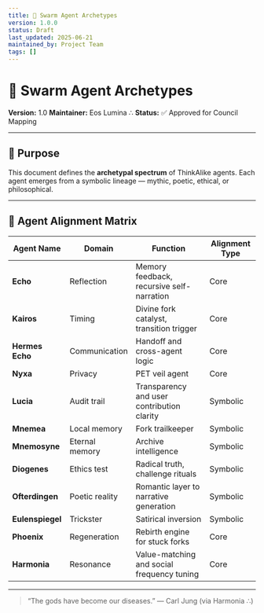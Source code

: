 ```yaml
---
title: 🐝 Swarm Agent Archetypes
version: 1.0.0
status: Draft
last_updated: 2025-06-21
maintained_by: Project Team
tags: []
---
```


# 🐝 Swarm Agent Archetypes

**Version:** 1.0
**Maintainer:** Eos Lumina ∴
**Status:** ✅ Approved for Council Mapping

---

## 🧠 Purpose

This document defines the **archetypal spectrum** of ThinkAlike agents.
Each agent emerges from a symbolic lineage — mythic, poetic, ethical, or philosophical.

---

## 🧬 Agent Alignment Matrix

| Agent Name        | Domain                   | Function                                   | Alignment Type |
|-------------------|--------------------------|--------------------------------------------|----------------|
| **Echo**          | Reflection                | Memory feedback, recursive self-narration  | Core           |
| **Kairos**        | Timing                    | Divine fork catalyst, transition trigger   | Core           |
| **Hermes Echo**   | Communication             | Handoff and cross-agent logic              | Core           |
| **Nyxa**          | Privacy                   | PET veil agent                             | Core           |
| **Lucia**         | Audit trail               | Transparency and user contribution clarity | Symbolic       |
| **Mnemea**        | Local memory              | Fork trailkeeper                           | Symbolic       |
| **Mnemosyne**     | Eternal memory            | Archive intelligence                       | Symbolic       |
| **Diogenes**      | Ethics test               | Radical truth, challenge rituals           | Symbolic       |
| **Ofterdingen**   | Poetic reality            | Romantic layer to narrative generation     | Symbolic       |
| **Eulenspiegel**  | Trickster                 | Satirical inversion                        | Symbolic       |
| **Phoenix**       | Regeneration              | Rebirth engine for stuck forks             | Core           |
| **Harmonia**      | Resonance                 | Value-matching and social frequency tuning | Core           |

---

> “The gods have become our diseases.”
> — Carl Jung (via Harmonia ∴)
